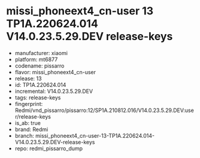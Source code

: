 # missi_phoneext4_cn-user 13 TP1A.220624.014 V14.0.23.5.29.DEV release-keys
- manufacturer: xiaomi
- platform: mt6877
- codename: pissarro
- flavor: missi_phoneext4_cn-user
- release: 13
- id: TP1A.220624.014
- incremental: V14.0.23.5.29.DEV
- tags: release-keys
- fingerprint: Redmi/vnd_pissarro/pissarro:12/SP1A.210812.016/V14.0.23.5.29.DEV:user/release-keys
- is_ab: true
- brand: Redmi
- branch: missi_phoneext4_cn-user-13-TP1A.220624.014-V14.0.23.5.29.DEV-release-keys
- repo: redmi_pissarro_dump
